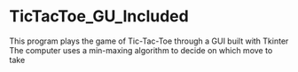 # TicTacToe_GU_Included
This program plays the game of Tic-Tac-Toe through a GUI built with Tkinter
The computer uses a min-maxing algorithm to decide on which move to take
